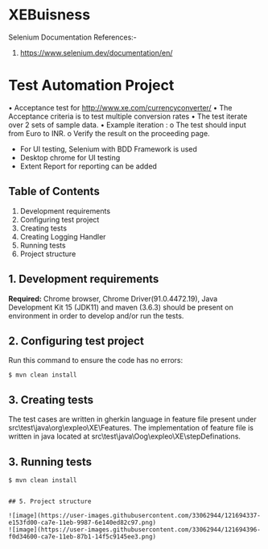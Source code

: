 # XEBuisness
Selenium Documentation References:-

1) https://www.selenium.dev/documentation/en/



# Test Automation Project

•	Acceptance test for http://www.xe.com/currencyconverter/
•	The Acceptance criteria is to test multiple conversion rates
•	The test  iterate over 2 sets of sample data.
•	Example iteration : 
o	The test should input from Euro to INR.
o	Verify the result on the proceeding page.
* For UI testing,  Selenium with BDD Framework is used
* Desktop chrome for UI testing
* Extent Report for reporting can be added



## Table of Contents

1. Development requirements
2. Configuring test project
3. Creating tests
4. Creating Logging Handler
5. Running tests 
6. Project structure

## 1. Development requirements

**Required:** Chrome browser, Chrome Driver(91.0.4472.19), Java Development Kit 15 (JDK11) and maven (3.6.3) should be present on environment in order to develop and/or run the tests.

## 2. Configuring test project

Run this command to ensure the code has no errors:

```
$ mvn clean install
```

## 3. Creating tests

The test cases are written in gherkin language in feature file present under src\test\java\org\expleo\XE\Features. The implementation of feature file is written in java located at   src\test\java\Oog\expleo\XE\stepDefinations.

## 3. Running tests

```
$ mvn clean install 
 

## 5. Project structure

![image](https://user-images.githubusercontent.com/33062944/121694337-e153fd00-ca7e-11eb-9987-6e140ed82c97.png)
![image](https://user-images.githubusercontent.com/33062944/121694396-f0d34600-ca7e-11eb-87b1-14f5c9145ee3.png)





